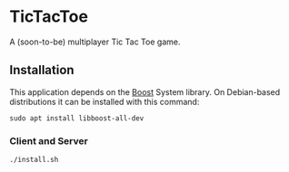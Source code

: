 # TicTacToe

A (soon-to-be) multiplayer Tic Tac Toe game.


## Installation

This application depends on the [Boost](https://www.boost.org/) System library. On Debian-based distributions it can be installed with this command:

`sudo apt install libboost-all-dev`

### Client and Server

```
./install.sh

```
